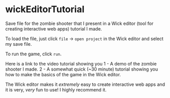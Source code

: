 # wickEditorTutorial
Save file for the zombie shooter that I present in a Wick editor (tool for creating interactive web apps) tutorial I made.

To load the file, just click `file` -> `open project` in the Wick editor and select my save file.

To run the game, click `run`.

Here is a link to the video tutorial showing you
  1 - A demo of the zombie shooter I made.
  2 - A somewhat quick (~30 minute) tutorial showing you how to make the basics of the game in the Wick editor.
  
 The Wick editor makes it *extremely* easy to create interactive web apps and it is very, *very* fun to use! I highly recommend it.

